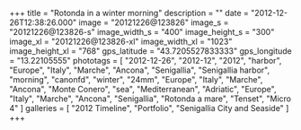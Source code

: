 +++
title = "Rotonda in a winter morning"
description = ""
date = "2012-12-26T12:38:26.000"
image = "20121226@123826"
image_s = "20121226@123826-s"
image_width_s = "400"
image_height_s = "300"
image_xl = "20121226@123826-xl"
image_width_xl = "1023"
image_height_xl = "768"
gps_latitude = "43.7205527833333"
gps_longitude = "13.22105555"
phototags = [ "2012-12-26", "2012-12", "2012", "harbor", "Europe", "Italy", "Marche", "Ancona", "Senigallia", "Senigallia harbor", "morning", "canonfd", "winter", "24mm", "Europe", "Italy", "Marche", "Ancona", "Monte Conero", "sea", "Mediterranean", "Adriatic", "Europe", "Italy", "Marche", "Ancona", "Senigallia", "Rotonda a mare", "Tenset", "Micro 4" ]
galleries = [ "2012 Timeline", "Portfolio", "Senigallia City and Seaside" ]
+++
